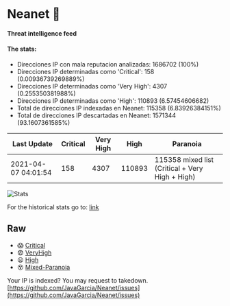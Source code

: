 # Neanet :hocho:
#### Threat intelligence feed
#### The stats:

- Direcciones IP con mala reputacion analizadas: 1686702 (100%)
- Direcciones IP determinadas como 'Critical':  158 (0.00936739269889%)
- Direcciones IP determinadas como 'Very High':  4307 (0.255350381988%)
- Direcciones IP determinadas como 'High':  110893 (6.57454606682)
- Total de direcciones IP indexadas en Neanet:  115358 (6.83926384151%)
- Total de direcciones IP descartadas en Neanet:  1571344 (93.1607361585%)

| Last Update | Critical | Very High | High | Paranoia |
| --- | --- | --- | --- | --- |
| 2021-04-07 04:01:54 | 158 | 4307 | 110893 | 115358 mixed list (Critical + Very High + High)|

![Stats](https://docs.google.com/spreadsheets/d/e/2PACX-1vSnaNMIXVabIpDJjufMlzH7poXnshF3mgd8Is1g9ytUEzVsP5my4Trn8f-xkoLLQ38xpL3HtmUexLo6/pubchart?oid=501124687&format=image)

For the historical stats go to: [link](/stats.csv)
## Raw
- :scream: [Critical](https://raw.githubusercontent.com/JavaGarcia/Neanet/master/blacklists/neanet_critical.txt)
- :fearful: [VeryHigh](https://raw.githubusercontent.com/JavaGarcia/Neanet/master/blacklists/neanet_veryHigh.txtt)
- :frowning: [High](https://raw.githubusercontent.com/JavaGarcia/Neanet/master/blacklists/neanet_high.txt)
- :dizzy_face: [Mixed-Paranoia](https://raw.githubusercontent.com/JavaGarcia/Neanet/master/blacklists/neanet_all.txt)


Your IP is indexed? You may request to takedown. [https://github.com/JavaGarcia/Neanet/issues](https://github.com/JavaGarcia/Neanet/issues)



































































































































































































































































































































































































































































































































































































































































































































































































































































































































































































































































































































































































































































































































































































































































































































































































































































































































































































































































































































































































































































































































































































































































































































































































































































































































































































































































































































































































































































































































































































































































































































































































































































































































































































































































































































































































































































































































































































































































































































































































































































































































































































































































































































































































































































































































































































































































































































































































































































































































































































































































































































































































































































































































































































































































































































































































































